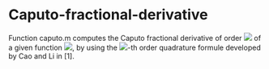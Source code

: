 # Caputo-fractional-derivative

Function caputo.m computes the Caputo fractional derivative of order <img src="https://render.githubusercontent.com/render/math?math=0<\alpha<1"> of a given function <img src="https://render.githubusercontent.com/render/math?math=f\in C^4[0,T]">, by using the <img src="https://render.githubusercontent.com/render/math?math=(4 - \alpha)">-th order quadrature formule developed by Cao and Li in [1].

